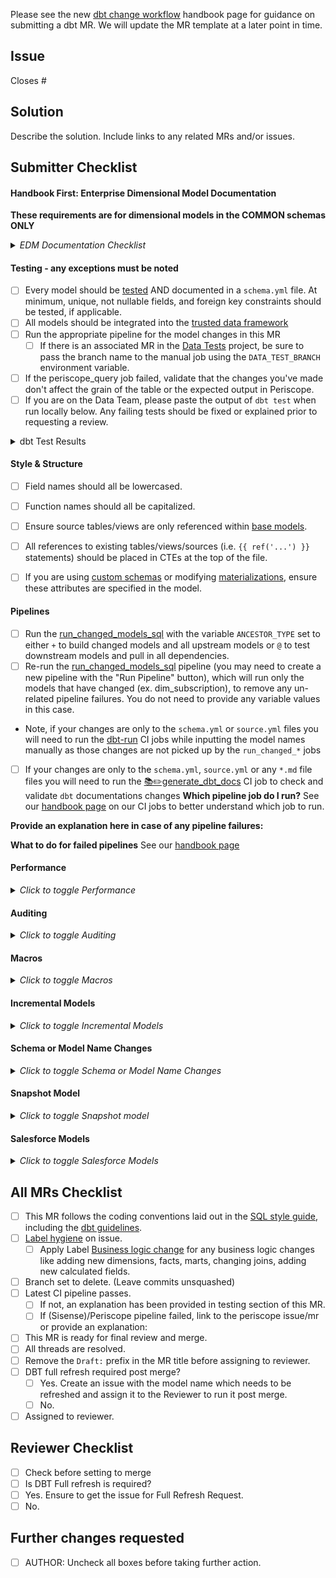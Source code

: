 <!---
  Use this template when making consequential changes to the `/transform` directory,
  including changes to dbt models, tests, seeds, and docs.
--->


Please see the new [dbt change workflow](https://about.gitlab.com/handbook/business-technology/data-team/how-we-work/dbt-change-workflow/) handbook page for guidance on submitting a dbt MR. We will update the MR template at a later point in time.

## Issue
<!--- Link the Issue this MR closes --->
Closes #

## Solution

Describe the solution. Include links to any related MRs and/or issues.

## Submitter Checklist

#### Handbook First: Enterprise Dimensional Model Documentation

**These requirements are for dimensional models in the COMMON schemas ONLY**

<details>
<summary><i>EDM Documentation Checklist</i></summary>

- [ ] Have the new or changed models in the MR been added or updated on an ERD in the [Lead to Cash ERD Library](https://about.gitlab.com/handbook/business-technology/data-team/platform/edw/#lead-to-cash-erds), [Product Release to Adoption ERD Library](https://about.gitlab.com/handbook/business-technology/data-team/platform/edw/#product-release-to-adoption-erds), or the [Team Member ERD Library](https://about.gitlab.com/handbook/business-technology/data-team/platform/edw/#team-member-erds)? If not, please add or update the models on an ERD and link the related MR to this MR.
- [ ] Have the new or changed column definitions been added or updated in the schema.yml file? If not, please add or update the column definitions in the schema.yml file.

</details>

#### Testing - any exceptions must be noted

- [ ] Every model should be [tested](https://docs.getdbt.com/docs/testing-and-documentation) AND documented in a `schema.yml` file. At minimum, unique, not nullable fields, and foreign key constraints should be tested, if applicable.
- [ ] All models should be integrated into the [trusted data framework](https://about.gitlab.com/handbook/business-technology/data-team/platform/#tdf)
- [ ] Run the appropriate pipeline for the model changes in this MR
  - [ ] If there is an associated MR in the [Data Tests](https://gitlab.com/gitlab-data/data-tests) project, be sure to pass the branch name to the manual job using the `DATA_TEST_BRANCH` environment variable.
- [ ] If the periscope_query job failed, validate that the changes you've made don't affect the grain of the table or the expected output in Periscope.
- [ ] If you are on the Data Team, please paste the output of `dbt test` when run locally below. Any failing tests should be fixed or explained prior to requesting a review.

<details>
<summary> dbt Test Results </summary>

<pre><code>

Paste the results of dbt test here, including the command.

</code></pre>

</details>

#### Style & Structure

- [ ] Field names should all be lowercased.
- [ ] Function names should all be capitalized.
- [ ] Ensure source tables/views are only referenced within [base models](https://about.gitlab.com/handbook/business-ops/data-team/platform/sql-style-guide/#base-models).
- [ ] All references to existing tables/views/sources (i.e. `{{ ref('...') }}` statements) should be placed in CTEs at the top of the file.
- [ ] If you are using [custom schemas](https://docs.getdbt.com/docs/using-custom-schemas) or modifying [materializations](https://docs.getdbt.com/docs/materializations), ensure these attributes are specified in the model.


#### Pipelines

* [ ] Run the [run_changed_models_sql](https://about.gitlab.com/handbook/business-technology/data-team/platform/ci-jobs/#%EF%B8%8Frun_changed_models_sql) with the variable `ANCESTOR_TYPE` set to either `+` to build changed models and all upstream models or `@` to test downstream models and pull in all dependencies. 
* [ ] Re-run the [run_changed_models_sql](https://about.gitlab.com/handbook/business-technology/data-team/platform/ci-jobs/#%EF%B8%8Frun_changed_models_sql) pipeline (you may need to create a new pipeline with the "Run Pipeline" button), which will run only the models that have changed (ex. dim_subscription), to remove any un-related pipeline failures.  You do not need to provide any variable values in this case.
* Note, if your changes are only to the `schema.yml` or `source.yml` files you will need to run the [dbt-run](https://about.gitlab.com/handbook/business-technology/data-team/platform/ci-jobs/#%EF%B8%8F-dbt-run) CI jobs while inputting the model names manually as those changes are not picked up by the `run_changed_*` jobs
* [ ] If your changes are only to the `schema.yml`, `source.yml` or any `*.md` file files you will need to run the [📚✏️generate_dbt_docs](https://about.gitlab.com/handbook/business-technology/data-team/platform/ci-jobs/#generate_dbt_docs) CI job to check and validate `dbt` documentations changes
**Which pipeline job do I run?** See our [handbook page](https://about.gitlab.com/handbook/business-ops/data-team/platform/ci-jobs/) on our CI jobs to better understand which job to run.

**Provide an explanation here in case of any pipeline failures:**
<!--- explanation per pipeline failure and indicate why this is accepted ---> 


**What to do for failed pipelines** See our [handbook page](https://about.gitlab.com/handbook/business-ops/data-team/platform/ci-jobs/#what-to-do-if-a-pipeline-fails) 

#### Performance
<details>
<summary><i>Click to toggle Performance</i></summary>
The aim of the Performance sections is to bring awareness to the performance of the models that are being changed.  Not every change is expected to effect the performance of the model but understanding the model performance will support future development.  Use your discretion on the effort put into this section of the Merge Request as is it not intended to be a blocker to development.

- [ ] Using the [dbt Model Performance runbook](https://gitlab.com/gitlab-data/runbooks/-/blob/main/dbt_performance/model_build_performance.md) retrieve the performance categories for any changed or new models.
- [ ] Follow the [guidelines](https://about.gitlab.com/handbook/business-technology/data-team/platform/dbt-guide/#guidance-for-checking-model-performance) in the handbook for improving the performance as needed.

<details>
<summary> Performance Categories Table </summary>

| Model Name | Run Time Category | Size Category | Efficiency Category |
|------------|-------------------|---------------|---------------------|
|            |                   |               |                     |

</details>
</details>

#### Auditing
<details>
<summary><i>Click to toggle Auditing</i></summary>
What are you using to audit your results are accurate If you have an existing report/dashboard/dataset as reference, please provide your query used to validate the results of your model changes. If this is the first iteration of a model or validation is otherwise out of scope, please provide additional context.

- [ ] Have you updated the values in any `dbt_audit` macros that you're referencing?

<details>
<summary> Paste query and results here </summary>

<pre><code>

Example: You might be looking at the count of opportunities before and after, if you're editing the opportunity model.

</code></pre>
</details>
</details>

#### Macros

<details>
<summary><i>Click to toggle Macros</i></summary>

  - [ ] Does this MR utilize [macros](https://docs.getdbt.com/docs/macros)?
  - [ ] This MR contains new macros. Follow the naming convention (file name matches macro name) and document in the `macros.yml` file
</details>

#### Incremental Models

<details>
<summary><i>Click to toggle Incremental Models</i></summary>

- [ ] Does this MR contain an [incremental model](https://docs.getdbt.com/docs/configuring-incremental-models#section-how-do-i-use-the-incremental-materialization-)?
  - [ ] If the MR adds/renames columns to a specific model, a `dbt run --full-refresh` will be needed after merging the MR. Please, add it to the Reviewer Checklist to warn them that this step is required.
</details>

#### Schema or Model Name Changes
<details>
<summary><i>Click to toggle Schema or Model Name Changes</i></summary>

- [ ] Does this MR change the **schema** or **model name** of any existing models?
  - [ ] Create an issue to change all existing periscope reporting to reference the new schema/name.
  - [ ] After merging, ensure the old model is dropped from snowflake. This can be done by creating an issue specifying the tables/models to be dropped and assiging to a snowflake admin.
- [ ] Does this MR introduce a new **schema**?
  - [ ] Create the schema using the corresponding role (on `RAW` using the `LOADER` role, on `PREP` and `PROD` using the `TRANSFORMER` role)
  - [ ] Run the Monte Carlo permissions script (documented in the [Handbook](https://about.gitlab.com/handbook/business-technology/data-team/platform/monte-carlo/#note-on-dwh-permissions) and located in MC's official docs) with the corresponding database name as a parameter, for the permissions on this schema to be granted to the `data_observability` role
</details>

#### Snapshot Model
<details>
<summary><i>Click to toggle Snapshot model</i></summary>

- [ ] Is this MR creating or renaming a snapshot model?
- [ ] Does it concern Gitlab.com data?
  - [ ] Make sure its captured into the selection criteria of the [GDPR deletion](https://gitlab.com/gitlab-data/analytics/-/blob/master/transform/snowflake-dbt/macros/warehouse/gdpr_delete_gitlab_dotcom.sql) macro for GitLab.com data.
</details>

#### Salesforce Models

<details>
<summary><i>Click to toggle Salesforce Models</i></summary>

- [ ] Does this MR add, remove, or update logic in `sfdc_account_source`?
  - [ ] Mirror the changes in `sfdc_account_snapshots_source`.
- [ ] Does this MR add, remove, or update logic in `sfdc_opportunity_source`?
  - [ ] Mirror the changes in `sfdc_opportunity_snapshots_source`.
- [ ] Does this MR add, remove, or update logic in `sfdc_users_source`?
  - [ ] Mirror the changes in `sfdc_user_snapshots_source`.
- [ ] Does this MR add, remove, or update logic in `sfdc_account_fields`, `sfdc_user_fields`, or `prep_crm_opportunity`?
  - [ ]If the MR updates these models, a `dbt run --full-refresh` will be needed after merging the MR. Please, add it to the Reviewer Checklist to warn them that this step is required.
</details>

## All MRs Checklist
- [ ] This MR follows the coding conventions laid out in the [SQL style guide](https://about.gitlab.com/handbook/business-ops/data-team/platform/sql-style-guide/), including the [dbt guidelines](https://about.gitlab.com/handbook/business-ops/data-team/platform/sql-style-guide/#dbt-guidelines).
- [ ] [Label hygiene](https://about.gitlab.com/handbook/business-ops/data-team/how-we-work/#issue-labeling) on issue.
  - [ ] Apply Label [Business logic change](https://gitlab.com/gitlab-data/analytics/-/labels?subscribed=&search=business+logic+change) for any business logic changes like adding new dimensions, facts, marts, changing joins, adding new calculated fields.
- [ ] Branch set to delete. (Leave commits unsquashed)
- [ ] Latest CI pipeline passes.
  - [ ] If not, an explanation has been provided in testing section of this MR.
  - [ ] If (Sisense)/Periscope pipeline failed, link to the periscope issue/mr or provide an explanation:  
- [ ] This MR is ready for final review and merge.
- [ ] All threads are resolved.
- [ ] Remove the `Draft:` prefix in the MR title before assigning to reviewer.
- [ ] DBT full refresh required post merge?
  - [ ] Yes. Create an issue with the model name which needs to be refreshed and assign it to the Reviewer to run it post merge. 
  - [ ] No.
- [ ] Assigned to reviewer.

## Reviewer Checklist
- [ ]  Check before setting to merge
- [ ]  Is DBT Full refresh is required?
  - [ ] Yes. Ensure to get the issue for Full Refresh Request. 
  - [ ] No.

## Further changes requested
* [ ]  AUTHOR: Uncheck all boxes before taking further action.
